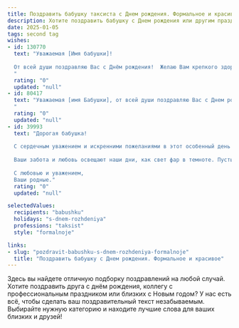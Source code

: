 ```yaml
---
title: Поздравить бабушку таксиста c Днем рождения. Формальное и красивое
description: Хотите поздравить бабушку c Днем рождения или другим праздником? Наш ИИ создаст незабываемое поздравление, а вы обязательно выделитесь среди других.  
date: 2025-01-05
tags: second tag
wishes:
- id: 130770
  text: "Уважаемая [Имя бабушки]!
  
  От всей души поздравляю Вас с Днём рождения!  Желаю Вам крепкого здоровья, оптимизма и долголетия. Пусть каждый Ваш день будет наполнен радостью, теплом и заботой близких.  Пусть Ваш богатый жизненный опыт и профессионализм, накопленный за годы работы таксистом,  и дальше служат Вам примером для всех нас.  Счастья Вам и всех благ!
  "
  rating: "0"
  updated: "null"
- id: 80417
  text: "Уважаемая [имя Бабушки], от всей души поздравляю Вас с Днем рождения! Желаю крепкого здоровья, бодрости духа и долгих лет жизни. Пусть каждый день приносит Вам радость и позитив, а Ваши дни будут наполнены заботой и любовью близких.
  "
  rating: "0"
  updated: "null"
- id: 39993
  text: "Дорогая бабушка!
  
  С сердечным уважением и искренними пожеланиями в этот особенный день поздравляем вас с днем рождения! Ваш жизненный путь, полный мудрости и опыта, вдохновляет и радует всех нас. Вы — настоящий мастер своего дела, и ваше умение с радостью и теплотой вести за собой пассажиров, как таксист, вызывает восхищение.
  
  Ваши забота и любовь освещают наши дни, как свет фар в темноте. Пусть каждый момент вашей жизни будет наполнен счастьем, здоровьем и радостью. Желаем вам много положительных эмоций, тепла родных и близких, а также успешных и спокойных поездок по жизни.
  
  С любовью и уважением,
  Ваши родные."
  rating: "0"
  updated: "null"

selectedValues:
  recipients: "babushku"
  holidays: "s-dnem-rozhdeniya"
  professions: "taksist"
  style: "formalnoje"

links:
- slug: "pozdravit-babushku-s-dnem-rozhdeniya-formalnoje"
  title: "Поздравить бабушку c Днем рождения. Формальное и красивое"
---
```


Здесь вы найдете отличную подборку поздравлений на любой случай.
Хотите поздравить друга с днём рождения, коллегу с профессиональным праздником или близких с Новым годом? У нас есть всё, чтобы сделать ваш поздравительный текст незабываемым. Выбирайте нужную категорию и находите лучшие слова для ваших близких и друзей!
